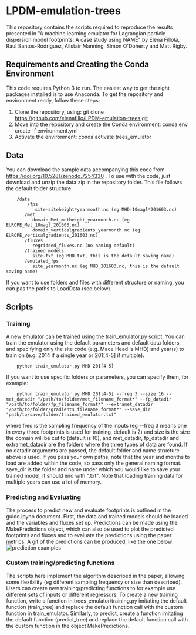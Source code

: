 # LPDM-emulation-trees
This repository contains the scripts required to reproduce the results presented in "A machine learning emulator for Lagrangian particle dispersion model footprints: A case study using NAME" by Elena Fillola, Raul Santos-Rodriguez, Alistair Manning, Simon O'Doherty and Matt Rigby.


## Requirements and Creating the Conda Environment
This code requires Python 3 to run. The easiest way to get the right packages installed is to use Anaconda. To get the repository and environment ready, follow these steps:

1. Clone the repository, using: git clone https://github.com/elenafillo/LPDM-emulation-trees.git
2. Move into the repository and create the Conda environment: conda env create -f environment.yml
3. Activate the environment: conda activate trees_emulator

## Data
You can download the sample data accompanying this code from https://doi.org/10.5281/zenodo.7254330 . To use with the code, just download and unzip the data.zip in the repository folder. This file follows the default folder structure:

        /data
            /fps
               site-siteheight*yearmonth.nc (eg MHD-10magl*201603.nc)
           /met
              domain_Met_metheight_yearmonth.nc (eg EUROPE_Met_10magl_201603.nc)
              domain_verticalgradients_yearmonth.nc (eg EUROPE_verticalgradients_201603.nc)
           /fluxes
              regridded_fluxes.nc (no naming default)
           /trained_models
              site.txt (eg MHD.txt, this is the default saving name)
           /emulated_fps
              site_yearmonth.nc (eg MHD_201603.nc, this is the default saving name)    
           
 If you want to use folders and files with different structure or naming, you can pas the paths to LoadData (see below).             
              

## Scripts

### Training
A new emulator can be trained using the train_emulator.py script. You can train the emulator using the default parameters and default data folders, and specifying only the site code (e.g. Mace Head is MHD) and year(s) to train on (e.g. 2014 if a single year or 201[4-5] if multiple).

        python train_emulator.py MHD 201[4-5]
        
If you want to use specific folders or parameters, you can specify them, for example:

        python train_emulator.py MHD 201[4-5] --freq 3 --size 16 --met_datadir "/path/to/folder/met_filename_format*" --fp_datadir "/path/to/folder/fp_filename_format*" --extramet_datadir "/path/to/folder/gradients_filename_format*" --save_dir "path/to/save/folder/trained_emulator.txt"
        
where freq is the sampling frequency of the inputs (eg --freq 3 means one in every three footprints is used for training, default is 2) and size is the size the domain will be cut to (default is 10), and met_datadir, fp_datadir and extramet_datadir are the folders where the three types of data are found. If no datadir arguments are passed, the default folder and name structure above is used. If you pass your own paths, note that the year and months to load are added within the code, so pass only the general naming format. save_dir is the folder and name under which you would like to save your trained model, it should end with ".txt". Note that loading training data for multiple years can use a lot of memory.

### Predicting and Evaluating
The process to predict new and evaluate footprints is outlined in the guide.ipynb document. First, the data and trained models should be loaded and the variables and fluxes set up. Predictions can be made using the MakePredictions object, which can also be used to plot the predicted footprints and fluxes and to evaluate the predictions using the paper metrics. A gif of the predictions can be produced, like the one below:
 ![prediction examples](footprints_00-07-04-2016_00-17-04-2016.gif)
 
 ### Custom training/predicting functions
The scripts here implement the algorithm described in the paper, allowing some flexibility (eg different sampling frequency or size than described). Users can create new training/predicting functions to for example use different sets of inputs or different regressors. To create a new training function, write a function in trees_emulator/training.py imitating the default function (train_tree) and replace the default function call with the custom function in train_emulator. Similarly, to predict, create a function imitating the default function (predict_tree) and replace the default function call with the custom function in the object MakePredictions.
